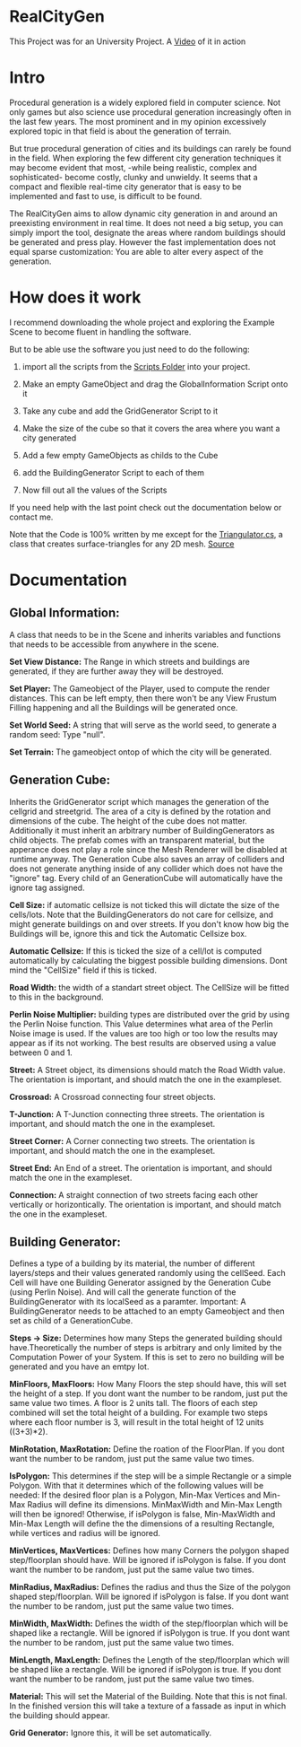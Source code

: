 # RealCityGen

This Project was for an University Project. A [Video](https://drive.google.com/file/d/1RaybepdfP0eSiYIlqkqS8SMPMzD0wfhH/view?usp=sharing) of it in action

# Intro

Procedural generation is a widely explored field in computer science. Not only games but also science use procedural generation increasingly often in the last few years. The most prominent and in my opinion excessively explored topic in that field is about the generation of terrain. 

But true procedural generation of cities and its buildings can rarely be found in the field. When exploring the few different city generation techniques it may become evident that most, -while being realistic, complex and sophisticated- become costly, clunky and unwieldy. It seems that a compact and flexible real-time city generator that is easy to be implemented and fast to use, is difficult to be found. 

The RealCityGen aims to allow dynamic city generation in and around an preexisting environment in real time. 
It does not need a big setup, you can simply import the tool, designate the areas where random buildings should be generated and press play. 
However the fast implementation does not equal sparse customization:
You are able to alter every aspect of the generation.

# How does it work

I recommend downloading the whole project and exploring the Example Scene to become fluent in handling the software.

But to be able use the software you just need to do the following: 

1. import all the scripts from the [Scripts Folder](https://github.com/s4safeld/RealCityGen/tree/master/Assets/Scripts) into your project.

2. Make an empty GameObject and drag the GlobalInformation Script onto it

3. Take any cube and add the GridGenerator Script to it

4. Make the size of the cube so that it covers the area where you want a city generated

5. Add a few empty GameObjects as childs to the Cube 

6. add the BuildingGenerator Script to each of them

7. Now fill out all the values of the Scripts

If you need help with the last point check out the documentation below or contact me.

Note that the Code is 100% written by me except for the [Triangulator.cs](https://github.com/s4safeld/RealCityGen/blob/master/Assets/Scripts/Triangulator.cs), a class that creates surface-triangles for any 2D mesh.
[Source](http://wiki.unity3d.com/index.php?title=Triangulator&_ga=2.97540694.871866967.1597588282-744620994.1584369047)

# Documentation

## Global Information:
A class that needs to be in the Scene and inherits variables and functions that needs to be accessible from anywhere in the scene.

**Set View Distance:**
The Range  in which streets and buildings are generated, if they are further away they will be destroyed.

**Set Player:**
The Gameobject of the Player, used to compute the render distances.
This can be left empty, then there won't be any View Frustum Filling happening and all the Buildings will be generated once.

**Set World Seed:**
A string that will serve as the world seed, to generate a random seed: Type "null".

**Set Terrain:**
The gameobject ontop of which the city will be generated.

## Generation Cube:
Inherits the GridGenerator script which manages the generation of the cellgrid and streetgrid. The area of a city is defined by the rotation and dimensions of the cube. 
The height of the cube does not matter. 
Additionally it must inherit an arbitrary number of BuildingGenerators as child objects. 
The prefab comes with an transparent material, but the apperance does not play a role since the Mesh Renderer will be disabled at runtime anyway.
The Generation Cube also saves an array of colliders and does not generate anything inside of any collider which does not have the "ignore" tag.
Every child of an GenerationCube will automatically have the ignore tag assigned.

**Cell Size:**
if automatic cellsize is not ticked this will dictate the size of the cells/lots. Note that the BuildingGenerators do not care for  cellsize, and might generate buildings on and over streets. If you don't know how big the Buildings will be, ignore this and tick the Automatic Cellsize box.

**Automatic Cellsize:**
If this is ticked the size of a cell/lot is computed automatically by calculating the biggest possible building dimensions.
Dont mind the "CellSize" field if this is ticked.

**Road Width:**
the width of a standart street object. The CellSize will be fitted to this in the background.

**Perlin Noise Multiplier:**
building types are distributed over the grid by using the Perlin Noise function. This Value determines what area of the Perlin Noise image is used. If the values are too high or too low the results may appear as if its not working. The best results are observed using a value between 0 and 1. 

**Street:**
A Street object, its dimensions should match the Road Width value. The orientation is important, and should match the one in the exampleset.

**Crossroad:**
A Crossroad connecting four street objects.

**T-Junction:**
A T-Junction connecting three streets. The orientation is important, and should match the one in the exampleset.

**Street Corner:**
A Corner connecting two streets. The orientation is important, and should match the one in the exampleset.

**Street End:**
An End of a street. The orientation is important, and should match the one in the exampleset.

**Connection:**
A straight connection of two streets facing each other vertically or horizontically. The orientation is important, and should match the one in the exampleset.

## Building Generator:
Defines a type of a building by its material, the number of different layers/steps and their values generated randomly using the cellSeed. Each Cell will have one Building Generator assigned by the Generation Cube (using Perlin Noise). And will call the generate function of the BuildingGenerator with its localSeed as a paramter.
Important: A BuildingGenerator needs to be attached to an empty Gameobject and then set as child of a GenerationCube.

**Steps -> Size:**
Determines how many Steps the generated building should have.Theoretically the number of steps is arbitrary and only limited by the Computation Power of your System.
If this is set to zero no building will be generated and you have an emtpy lot. 

**MinFloors, MaxFloors:**
How Many Floors the step should have, this will set the height of a step. 
If you dont want the number to be random, just put the same value two times.
A floor is 2 units tall.
The floors of each step combined will set the total height of a building.
For example two steps where each floor number is 3, will result in the total height of 12 units ((3+3)*2).

**MinRotation, MaxRotation:**
Define the roation of the FloorPlan.
If you dont want the number to be random, just put the same value two times.

**IsPolygon:**
This determines if the step will be a simple Rectangle or a simple Polygon. With that it determines which of the following values will be needed:
If the desired floor plan is a Polygon, Min-Max Vertices and Min-Max Radius will define its dimensions. MinMaxWidth and Min-Max Length will then be ignored!
Otherwise, if isPolygon is false, Min-MaxWidth and Min-Max Length will define the the dimensions of a resulting Rectangle, while vertices and radius will be ignored.

**MinVertices, MaxVertices:**
Defines how many Corners the polygon shaped step/floorplan should have. Will be ignored if isPolygon is false.
If you dont want the number to be random, just put the same value two times.

**MinRadius, MaxRadius:**
Defines the radius and thus the Size of the polygon shaped step/floorplan. Will be ignored if isPolygon is false.
If you dont want the number to be random, just put the same value two times.

**MinWidth, MaxWidth:**
Defines the width of the step/floorplan which will be shaped like a rectangle. Will be ignored if isPolygon is true.
If you dont want the number to be random, just put the same value two times.

**MinLength, MaxLength:**
Defines the Length of the step/floorplan which will be shaped like a rectangle. Will be ignored if isPolygon is true.
If you dont want the number to be random, just put the same value two times.

**Material:**
This will set the Material of the Building. Note that this is not final. In the finished version this will take a texture of a fassade as input in which the building should appear.

**Grid Generator:**
Ignore this, it will be set automatically.

